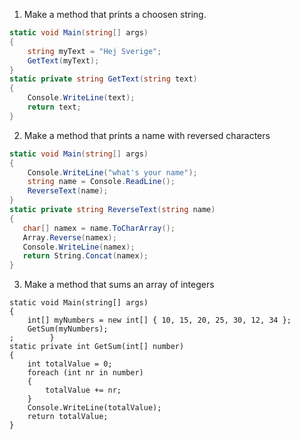 1. Make a method that prints a choosen string.
```cs
static void Main(string[] args)
{
    string myText = "Hej Sverige";
    GetText(myText);
}
static private string GetText(string text)
{
    Console.WriteLine(text);
    return text;
}  
```
2. Make a method that prints a name with reversed characters
```cs
static void Main(string[] args)
{
    Console.WriteLine("what's your name");
    string name = Console.ReadLine();
    ReverseText(name);
}
static private string ReverseText(string name)
{
   char[] namex = name.ToCharArray();
   Array.Reverse(namex);
   Console.WriteLine(namex);
   return String.Concat(namex);
}

```
3. Make a method that sums an array of integers
```
static void Main(string[] args)
{
    int[] myNumbers = new int[] { 10, 15, 20, 25, 30, 12, 34 };
    GetSum(myNumbers);
;        }
static private int GetSum(int[] number)
{
    int totalValue = 0;
    foreach (int nr in number) 
    {
        totalValue += nr;
    }
    Console.WriteLine(totalValue);
    return totalValue;
}   
```
